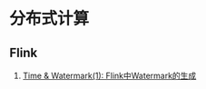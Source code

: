 # 分布式计算 <!-- {docsify-ignore-all} -->

## Flink

1. [Time & Watermark(1): Flink中Watermark的生成](/engineering/flink/time1.md)
